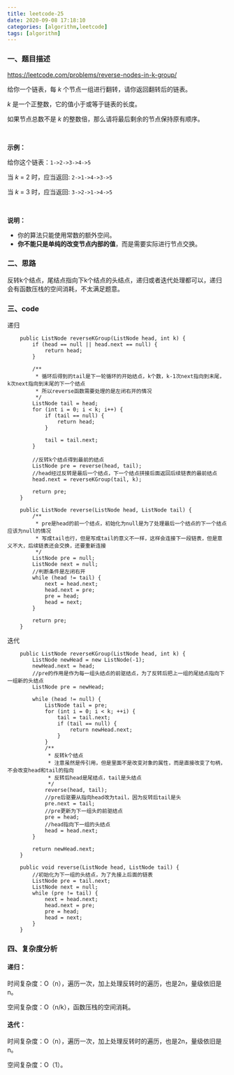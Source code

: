 ```yaml
---
title: leetcode-25
date: 2020-09-08 17:18:10
categories: [algorithm,leetcode]
tags: [algorithm]
---
```

### 一、题目描述
https://leetcode.com/problems/reverse-nodes-in-k-group/

<p>给你一个链表，每&nbsp;<em>k&nbsp;</em>个节点一组进行翻转，请你返回翻转后的链表。</p>

<p><em>k&nbsp;</em>是一个正整数，它的值小于或等于链表的长度。</p>

<p>如果节点总数不是&nbsp;<em>k&nbsp;</em>的整数倍，那么请将最后剩余的节点保持原有顺序。</p>

<p>&nbsp;</p>

<p><strong>示例：</strong></p>

<p>给你这个链表：<code>1-&gt;2-&gt;3-&gt;4-&gt;5</code></p>

<p>当&nbsp;<em>k&nbsp;</em>= 2 时，应当返回: <code>2-&gt;1-&gt;4-&gt;3-&gt;5</code></p>

<p>当&nbsp;<em>k&nbsp;</em>= 3 时，应当返回: <code>3-&gt;2-&gt;1-&gt;4-&gt;5</code></p>

<p>&nbsp;</p>

<p><strong>说明：</strong></p>

<ul>
	<li>你的算法只能使用常数的额外空间。</li>
	<li><strong>你不能只是单纯的改变节点内部的值</strong>，而是需要实际进行节点交换。</li>
</ul>

### 二、思路
反转k个结点，尾结点指向下k个结点的头结点，递归或者迭代处理都可以，递归会有函数压栈的空间消耗，不太满足题意。

### 三、code
递归
```
    public ListNode reverseKGroup(ListNode head, int k) {
        if (head == null || head.next == null) {
            return head;
        }

        /**
         * 循环后得到的tail是下一轮循环的开始结点，k个数，k-1次next指向到末尾，k次next指向到末尾的下一个结点
         * 所以reverse函数需要处理的是左闭右开的情况
         */
        ListNode tail = head;
        for (int i = 0; i < k; i++) {
            if (tail == null) {
                return head;
            }

            tail = tail.next;
        }

        //反转k个结点得到最前的结点
        ListNode pre = reverse(head, tail);
        //head经过反转是最后一个结点，下一个结点拼接后面返回后续链表的最前结点
        head.next = reverseKGroup(tail, k);

        return pre;
    }

    public ListNode reverse(ListNode head, ListNode tail) {
        /**
         * pre是head的前一个结点，初始化为null是为了处理最后一个结点的下一个结点应该为null的情况
         * 写成tail也行，但是写成tail的意义不一样，这样会连接下一段链表，但是意义不大，后续链表还会交换，还要重新连接
         */
        ListNode pre = null;
        ListNode next = null;
        //判断条件是左闭右开
        while (head != tail) {
            next = head.next;
            head.next = pre;
            pre = head;
            head = next;
        }

        return pre;
    }
```

迭代
```
    public ListNode reverseKGroup(ListNode head, int k) {
        ListNode newHead = new ListNode(-1);
        newHead.next = head;
        //pre的作用是作为每一组头结点的前驱结点，为了反转后把上一组的尾结点指向下一组新的头结点
        ListNode pre = newHead;

        while (head != null) {
            ListNode tail = pre;
            for (int i = 0; i < k; ++i) {
                tail = tail.next;
                if (tail == null) {
                    return newHead.next;
                }
            }
            /**
             * 反转k个结点
             * 注意虽然是传引用，但是里面不是改变对象的属性，而是直接改变了句柄，不会改变head和tail的指向
             * 反转后head是尾结点，tail是头结点
             */
            reverse(head, tail);
            //pre后驱要从指向head改为tail，因为反转后tail是头
            pre.next = tail;
            //pre更新为下一组头的前驱结点
            pre = head;
            //head指向下一组的头结点
            head = head.next;
        }

        return newHead.next;
    }

    public void reverse(ListNode head, ListNode tail) {
        //初始化为下一组的头结点，为了先接上后面的链表
        ListNode pre = tail.next;
        ListNode next = null;
        while (pre != tail) {
            next = head.next;
            head.next = pre;
            pre = head;
            head = next;
        }
    }
```

### 四、复杂度分析
#### 递归：

时间复杂度：O（n），遍历一次，加上处理反转时的遍历，也是2n，量级依旧是n。

空间复杂度：O（n/k），函数压栈的空间消耗。

#### 迭代：

时间复杂度：O（n），遍历一次，加上处理反转时的遍历，也是2n，量级依旧是n。

空间复杂度：O（1）。
